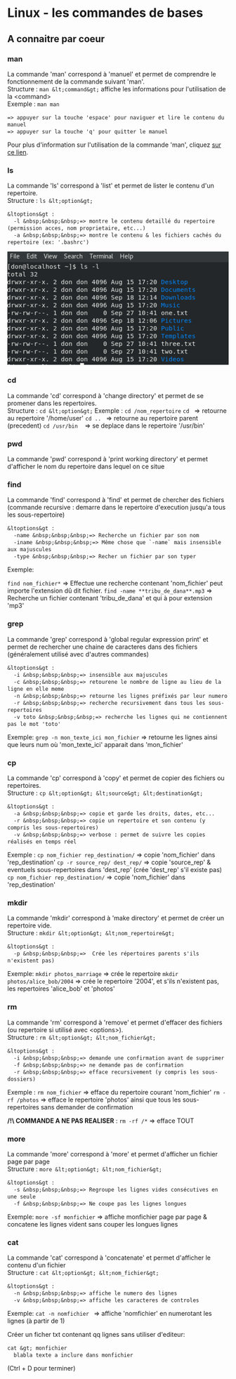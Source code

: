 # Linux - les commandes de bases

## A connaitre par coeur
### man
La commande 'man' correspond à 'manuel' et permet de comprendre le fonctionnement de la commande suivant 'man'.   
Structure : `man &lt;command&gt;` affiche les informations pour l'utilisation de la &lt;command&gt;  
Exemple : `man man`

	=> appuyer sur la touche 'espace' pour naviguer et lire le contenu du manuel
	=> appuyer sur la touche 'q' pour quitter le manuel

Pour plus d'information sur l'utilisation de la commande 'man', cliquez [sur ce lien](http://doc.ubuntu-fr.org/man).

### ls
La commande 'ls' correspond à 'list' et permet de lister le contenu d'un repertoire.   
Structure : `ls &lt;option&gt;`

	&ltoptions&gt :
	  -l &nbsp;&nbsp;&nbsp;=> montre le contenu detaillé du repertoire (permission acces, nom proprietaire, etc...)
	  -a &nbsp;&nbsp;&nbsp;=> montre le contenu & les fichiers cachés du repertoire (ex: '.bashrc')

![Utilisation de la commande "ls"](https://raw.githubusercontent.com/ClimbingFromBottom/md-files/main/images/linux_command_basics/linux_command_basics-ls.png)

### cd
La commande 'cd' correspond à 'change directory' et permet de se promener dans les repertoires.   
Structure : `cd &lt;option&gt;` 
Exemple : `cd /nom_repertoire`
`cd`&nbsp;&nbsp;&nbsp;=> retourne au repertoire '/home/user'
`cd ..`&nbsp;&nbsp;&nbsp;=> retourne au repertoire parent (precedent)
`cd /usr/bin` &nbsp;&nbsp;&nbsp;=> se deplace dans le repertoire '/usr/bin'

### pwd
La commande 'pwd' correspond à 'print working directory' et permet d'afficher le nom du repertoire dans lequel on ce situe   

### find 
La commande 'find' correspond à 'find' et permet de chercher des fichiers (commande recursive : demarre dans le repertoire d'execution jusqu'a tous les sous-repertoire)

	&ltoptions&gt :
	  -name &nbsp;&nbsp;&nbsp;=> Recherche un fichier par son nom
	  -iname &nbsp;&nbsp;&nbsp;=> Même chose que `-name` mais insensible aux majuscules
	  -type &nbsp;&nbsp;&nbsp;=> Recher un fichier par son typer

Exemple:

`find nom_fichier*` => Effectue une recherche contenant 'nom_fichier' peut importe l'extension dû dit fichier.
`find -name **tribu_de_dana**.mp3` => Recherche un fichier contenant 'tribu_de_dana' et qui à pour extension 'mp3' 

### grep
La commande 'grep' correspond à 'global regular expression print' et permet de rechercher une chaine de caracteres dans des fichiers (généralement utilisé avec d'autres commandes)

	&ltoptions&gt :
	  -i &nbsp;&nbsp;&nbsp;=> insensible aux majuscules
	  -c &nbsp;&nbsp;&nbsp;=> retourene le nombre de ligne au lieu de la ligne en elle meme
	  -n &nbsp;&nbsp;&nbsp;=> retourne les lignes préfixés par leur numero
	  -r &nbsp;&nbsp;&nbsp;=> recherche recursivement dans tous les sous-repertoires
	  -v toto &nbsp;&nbsp;&nbsp;=> recherche les lignes qui ne contiennent pas le mot 'toto'

Exemple: 
`grep -n mon_texte_ici mon_fichier` => retourne les lignes ainsi que leurs num où 'mon_texte_ici' apparait dans 'mon_fichier'


### cp
La commande 'cp' correspond à 'copy' et permet de copier des fichiers ou repertoires.   
Structure : `cp &lt;option&gt; &lt;source&gt; &lt;destination&gt;`

	&ltoptions&gt :
	  -a &nbsp;&nbsp;&nbsp;=> copie et garde les droits, dates, etc...
	  -r &nbsp;&nbsp;&nbsp;=> copie un repertoire et son contenu (y compris les sous-repertoires) 
	  -v &nbsp;&nbsp;&nbsp;=> verbose : permet de suivre les copies réalisés en temps réel

Exemple : 
`cp nom_fichier rep_destination/` => copie 'nom_fichier' dans 'rep_destination' 
`cp -r source_rep/ dest_rep/` => copie 'source_rep' & eventuels sous-repertoires dans 'dest_rep' (crée 'dest_rep' s'il existe pas) 
`cp nom_fichier rep_destination/` => copie 'nom_fichier' dans 'rep_destination' 


### mkdir
La commande 'mkdir' correspond à 'make directory' et permet de créer un repertoire vide.   
Structure : `mkdir &lt;option&gt; &lt;nom_repertoire&gt;`

	&ltoptions&gt :
	  -p &nbsp;&nbsp;&nbsp;=>  Crée les répertoires parents s'ils n'existent pas)   
   
Exemple:
`mkdir photos_marriage` => crée le repertoire
`mkdir photos/alice_bob/2004` => crée le repertoire '2004', et s'ils n'existent pas, les repertoires 'alice_bob' et 'photos'

### rm
La commande 'rm' correspond à 'remove' et permet d'effacer des fichiers (ou repertoire si utilisé avec &lt;options&gt;).   
Structure : `rm &lt;option&gt; &lt;nom_fichier&gt;`

	&ltoptions&gt :
	  -i &nbsp;&nbsp;&nbsp;=> demande une confirmation avant de supprimer
	  -f &nbsp;&nbsp;&nbsp;=> ne demande pas de confirmation
	  -r &nbsp;&nbsp;&nbsp;=> efface recursivement (y compris les sous-dossiers)

Exemple :
`rm nom_fichier` => efface du repertoire courant 'nom_fichier'
`rm -rf /photos` => efface le repertoire 'photos' ainsi que tous les sous-repertoires sans demander de confirmation

**/!\ COMMANDE A NE PAS REALISER** : `rm -rf /*` => efface TOUT

### more
La commande 'more' correspond à 'more' et permet d'afficher un fichier page par page   
Structure : `more &lt;option&gt; &lt;nom_fichier&gt;`

	&ltoptions&gt :
	  -s &nbsp;&nbsp;&nbsp;=> Regroupe les lignes vides consécutives en une seule
	  -f &nbsp;&nbsp;&nbsp;=> Ne coupe pas les lignes longues

Exemple:
`more -sf monfichier` => affiche monfichier page par page & concatene les lignes vident sans couper les longues lignes

### cat
La commande 'cat' correspond à 'concatenate' et permet d'afficher le contenu d'un fichier    
Structure : `cat &lt;option&gt; &lt;nom_fichier&gt;`

	&ltoptions&gt :
	  -n &nbsp;&nbsp;&nbsp;=> affiche le numero des lignes
	  -v &nbsp;&nbsp;&nbsp;=> affiche les caracteres de controles

Exemple:
`cat -n nomfichier ` => affiche 'nomfichier' en numerotant les lignes (à partir de 1)

Créer un ficher txt contenant qq lignes sans utiliser d'editeur:

	cat &gt; monfichier
	  blabla texte a inclure dans monfichier

(Ctrl + D pour terminer)
